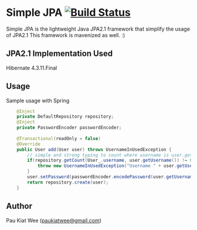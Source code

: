 Simple JPA [![Build Status](https://secure.travis-ci.org/paukiatwee/simplejpa.png)](http://travis-ci.org/paukiatwee/simplejpa)
==========
Simple JPA is the lightweight Java JPA2.1 framework that simplify the usage of JPA2.1
This framework is mavenized as well. :)


JPA2.1 Implementation Used
------------------------
Hibernate 4.3.11.Final

Usage
-----
Sample usage with Spring

```java
    @Inject
    private DefaultRepository repository;
    @Inject
    private PasswordEncoder passwordEncoder;
    
    @Transactional(readOnly = false)
    @Override
    public User add(User user) throws UsernameInUsedException {
        // simple and strong typing to count where username is user.getUsername()
        if(repository.getCount(User_.username, user.getUsername()) != 0) {
            throw new UsernameInUsedException("Username " + user.getUsername() + " is in use, please use other username");            
        }
        user.setPassword(passwordEncoder.encodePassword(user.getUsername(), null));
        return repository.create(user);
    }
```

Author
------
Pau Kiat Wee (paukiatwee@gmail.com)
